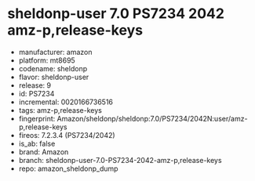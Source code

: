 # sheldonp-user 7.0 PS7234 2042 amz-p,release-keys
- manufacturer: amazon
- platform: mt8695
- codename: sheldonp
- flavor: sheldonp-user
- release: 9
- id: PS7234
- incremental: 0020166736516
- tags: amz-p,release-keys
- fingerprint: Amazon/sheldonp/sheldonp:7.0/PS7234/2042N:user/amz-p,release-keys
- fireos: 7.2.3.4 (PS7234/2042)
- is_ab: false
- brand: Amazon
- branch: sheldonp-user-7.0-PS7234-2042-amz-p,release-keys
- repo: amazon_sheldonp_dump
